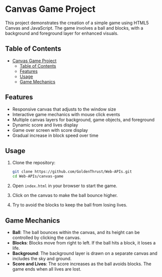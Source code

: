 # Canvas Game Project

This project demonstrates the creation of a simple game using HTML5 Canvas and JavaScript. The game involves a ball and blocks, with a background and foreground layer for enhanced visuals.

## Table of Contents

- [Canvas Game Project](#canvas-game-project)
  - [Table of Contents](#table-of-contents)
  - [Features](#features)
  - [Usage](#usage)
  - [Game Mechanics](#game-mechanics)

## Features

- Responsive canvas that adjusts to the window size
- Interactive game mechanics with mouse click events
- Multiple canvas layers for background, game objects, and foreground
- Dynamic score and lives display
- Game over screen with score display
- Gradual increase in block speed over time

## Usage
1. Clone the repository:
    ```bash
    git clone https://github.com/GoldenThrust/Web-APIs.git
    cd Web-APIs/canvas-game
    ```

2. Open `index.html` in your browser to start the game.

3. Click on the canvas to make the ball bounce higher.

4. Try to avoid the blocks to keep the ball from losing lives.

## Game Mechanics

- **Ball**: The ball bounces within the canvas, and its height can be controlled by clicking the canvas.
- **Blocks**: Blocks move from right to left. If the ball hits a block, it loses a life.
- **Background**: The background layer is drawn on a separate canvas and includes the sky and ground.
- **Score and Lives**: The score increases as the ball avoids blocks. The game ends when all lives are lost.